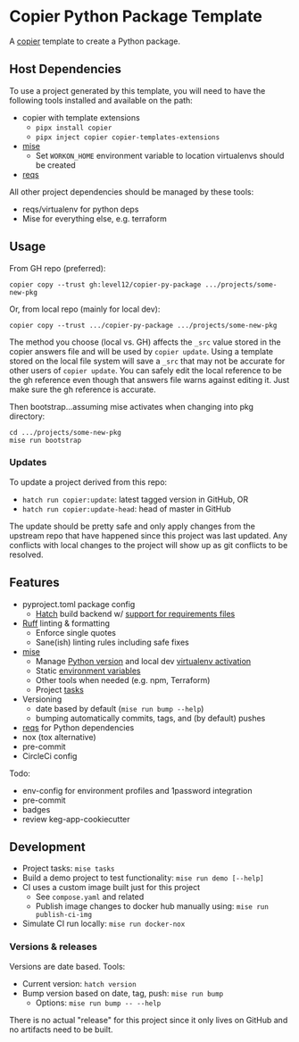 # Copier Python Package Template

A [copier](https://copier.readthedocs.io/en/stable/) template to create a Python package.


## Host Dependencies

To use a project generated by this template, you will need to have the following tools installed and
available on the path:

- copier with template extensions
  - `pipx install copier`
  - `pipx inject copier copier-templates-extensions`
- [mise](https://mise.jdx.dev/)
  - Set `WORKON_HOME` environment variable to location virtualenvs should be created
- [reqs](https://github.com/level12/reqs)

All other project dependencies should be managed by these tools:

- reqs/virtualenv for python deps
- Mise for everything else, e.g. terraform


## Usage

From GH repo (preferred):
```
copier copy --trust gh:level12/copier-py-package .../projects/some-new-pkg
```

Or, from local repo (mainly for local dev):
```
copier copy --trust .../copier-py-package .../projects/some-new-pkg
```

The method you choose (local vs. GH) affects the `_src` value stored in the copier answers file and
will be used by `copier update`.  Using a template stored on the local file system will save a
`_src` that may not be accurate for other users of `copier update`.  You can safely edit the local
reference to be the gh reference even though that answers file warns against editing it. Just make
sure the gh reference is accurate.

Then bootstrap...assuming mise activates when changing into pkg directory:

```
cd .../projects/some-new-pkg
mise run bootstrap
```

### Updates

To update a project derived from this repo:

* `hatch run copier:update`: latest tagged version in GitHub, OR
* `hatch run copier:update-head`: head of master in GitHub

The update should be pretty safe and only apply changes from the upstream repo that have happened
since this project was last updated.  Any conflicts with local changes to the project will show up
as git conflicts to be resolved.

## Features

- pyproject.toml package config
    - [Hatch](https://hatch.pypa.io/latest/) build backend w/ [support for requirements files](https://github.com/repo-helper/hatch-requirements-txt)
- [Ruff](https://docs.astral.sh/ruff/) linting & formatting
  - Enforce single quotes
  - Sane(ish) linting rules including safe fixes
- [mise](https://mise.jdx.dev/)
    - Manage [Python version](https://mise.jdx.dev/lang/python.html) and local dev
      [virtualenv activation](https://mise.jdx.dev/lang/python.html#automatic-virtualenv-activation)
    - Static [environment variables](https://mise.jdx.dev/environments.html)
    - Other tools when needed (e.g. npm, Terraform)
    - Project [tasks](https://mise.jdx.dev/tasks/)
- Versioning
  - date based by default (`mise run bump --help`)
  - bumping automatically commits, tags, and (by default) pushes
- [reqs](https://github.com/level12/reqs) for Python dependencies
- nox (tox alternative)
- pre-commit
- CircleCi config

Todo:

- env-config for environment profiles and 1password integration
- pre-commit
- badges
- review keg-app-cookiecutter

## Development

* Project tasks: `mise tasks`
* Build a demo project to test functionality: `mise run demo [--help]`
* CI uses a custom image built just for this project
  - See `compose.yaml` and related
  - Publish image changes to docker hub manually using: `mise run publish-ci-img`
* Simulate CI run locally: `mise run docker-nox`

### Versions & releases

Versions are date based.  Tools:

- Current version: `hatch version`
- Bump version based on date, tag, push: `mise run bump`
   - Options: `mise run bump -- --help`

There is no actual "release" for this project since it only lives on GitHub and no artifacts need
to be built.
